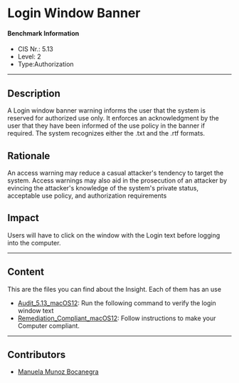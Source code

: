 # Login Window Banner
#### Benchmark Information
- CIS Nr.: 5.13
- Level: 2
- Type:Authorization
------------------------
## Description

A Login window banner warning informs the user that the system is reserved for authorized use only. It enforces an acknowledgment by the user that they have been informed of the use policy in the banner if required. The system recognizes either the .txt and the .rtf formats.

## Rationale

An access warning may reduce a casual attacker's tendency to target the system. Access warnings may also aid in the prosecution of an attacker by evincing the attacker's knowledge of the system's private status, acceptable use policy, and authorization requirements

## Impact

Users will have to click on the window with the Login text before logging into the computer.

---
## Content
This are the files you can find about the Insight. Each of them has an use 
* [Audit_5.13_macOS12](https://github.com/apfelwerk/JamfProtectInsights/blob/main/AuthorizationType/CIS_5.13_Login%20Window%20Banner%20/Audit_5.13_macOS12.sh): Run the following command to verify the login window text
* [Remediation_Compliant_macOS12](https://github.com/apfelwerk/JamfProtectInsights/blob/main/AuthorizationType/CIS_5.13_Login%20Window%20Banner%20/Remediation_Compliant_macOS12.md): Follow instructions to make your Computer compliant.
------------------------------------------------------------------------------------------------------------------------------------------------------------------------------------------------------------------------------------------------------------------------------------------------------------------------------
## Contributors
* [Manuela Munoz Bocanegra](https://github.com/manuelamunoz)



